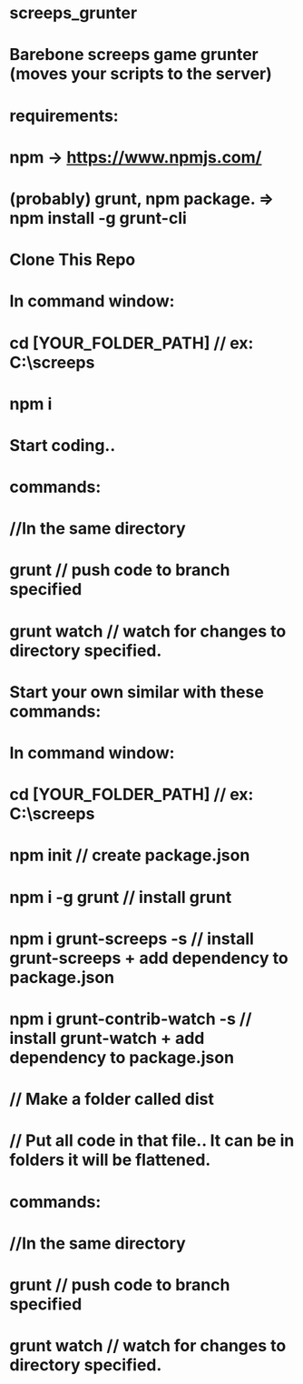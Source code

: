 # screeps_grunter
# Barebone screeps game grunter (moves your scripts to the server)
# requirements:
#  npm -> https://www.npmjs.com/
#  (probably) grunt, npm package. => npm install -g grunt-cli
        
#  Clone This Repo
#  In command window:
#  cd [YOUR_FOLDER_PATH] // ex: C:\screeps
#  npm i
  
#  Start coding..
  
#  commands: 
#  //In the same directory
#  grunt // push code to branch specified
#  grunt watch // watch for changes to directory specified.
  
  
#  Start your own similar with these commands:
#  In command window:
#  cd [YOUR_FOLDER_PATH] // ex: C:\screeps
#  npm init // create package.json
#  npm i -g grunt // install grunt
#  npm i grunt-screeps -s // install grunt-screeps + add dependency to package.json
#  npm i grunt-contrib-watch -s // install grunt-watch + add dependency to package.json

#  // Make a folder called dist
#  // Put all code in that file.. It can be in folders it will be flattened.

#  commands: 
#  //In the same directory
#  grunt // push code to branch specified
#  grunt watch // watch for changes to directory specified.
